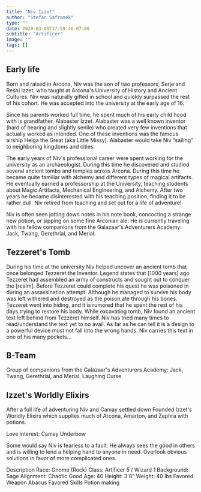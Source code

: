 ```yaml
---
title: "Niv Izzet"
author: "Stefan Safranek"
type: ""
date: 2020-03-09T17:59:46-07:00
subtitle: "Artificer"
image: ""
tags: []
---
```



## Early life
Born and raised in Arcona, Niv was the son of two professors, Serje and Reshi Izzet, who taught at Arcona's University of History and Ancient Cultures. Niv was naturally gifted in school and quickly surpassed the rest of his cohort. He was accepted into the university at the early age of 16.

Since his parents worked full time, he spent much of his early child hood with is grandfather, Alabaster Izzet. Alabaster was a well known inventor (hard of hearing and slightly senile) who created very few inventions that actually worked as intended. One of these inventions was the famous airship Helga the Great (aka Little Missy). Alabaster would take Niv “sailing” to neighboring kingdoms and cities.

The early years of Niv's professional career were spent working for the university as an archaeologist. During this time he discovered and studied several ancient tombs and temples across Arcona. During this time he became quite familiar with alchemy and different types of magical artifacts. He eventually earned a professorship at the University, teaching students about Magic Artifacts, Mechanical Engineering, and Alchemy. After two years he became disinterested with his teaching position, finding it to be rather dull. Niv retired from teaching and set out for a life of adventure!

Niv is often seen jotting down notes in his note book, concocting a strange new potion, or sipping on some fine Arconian ale. He is currently traveling with his fellow companions from the Galazaar's Adventurers Academy: Jack, Twang, Gerethrial, and Merial.

## Tezzeret's Tomb
During his time at the university Niv helped uncover an ancient tomb that once belonged Tezzeret the Inventor. Legend states that [1000 years] ago Tezzeret had assembled an army of constructs and sought out to conquer the [realm].  Before Tezzeret could complete his quest he was poisoned in during an assassination attempt. Although he managed to survive his body was left withered and destroyed as the poison ate through his bones. Tezzeret went into hiding, and it is rumored that he spent the rest of his days trying to restore his body. While excavating tomb, Niv found an ancient text left behind from Tezzeret himself. Niv has tried many times to read/understand the text yet to no avail. As far as he can tell it is a design to a powerful device must not fall into the wrong hands. Niv carries this text in one of his many pockets…

## B-Team
Group of companions from the Galazaar's Adventurers Academy: Jack, Twang, Gerethrial, and Merial.
Laughing Curse

## Izzet's Worldly Elixirs
After a full life of adventuring Niv and Camay settled down
Founded Izzet's Worldly Elixirs which supplies much of Arcona, Amarton, and Zephra with potions.



Love interest: Camay Underbow

Some would say Niv is fearless to a fault. He always sees the good in others and is willing to lend a helping hand to anyone in need.
Overlook obvious solutions in favor of more complicated ones.

Description
Race: Gnome (Rock)
Class: Artificer 5 / Wizard 1
Background: Sage
Alignment: Chaotic Good
Age: 40
Height: 3'8"
Weight: 40 lbs
Favored Weapon Abacus
Favored Skills Potion making
